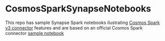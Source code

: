 # CosmosSparkSynapseNotebooks
This repo has sample Synapse Spark notebooks ilustrating [Cosmos Spark v3 connector](https://aka.ms/azure-cosmos-spark-3) features and are based on an official Cosmos Spark connector [sample notebook](https://aka.ms/azure-cosmos-spark-3-sample-nyc-taxi-data)
